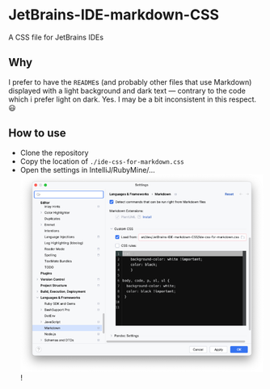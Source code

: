 # JetBrains-IDE-markdown-CSS

A CSS file for JetBrains IDEs

## Why

I prefer to have the `README`s (and probably other files that use Markdown) displayed with a
light background and dark text — contrary to the code which i prefer light on dark.
Yes. I may be a bit inconsistent in this respect. 😃

## How to use

* Clone the repository
* Copy the location of `./ide-css-for-markdown.css`
* Open the settings in IntelliJ/RubyMine/…
  ![Die IDE settings dialog that show the settings for 'Markdown' in 'Languages & Frameworks' -> 'Markdown'. The checkbox labelled 'Load from' is checked and the text field contains the CSS file in this repository](./settings-dialog-in-IDE.png)! 
